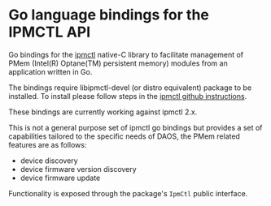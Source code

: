 # Go language bindings for the IPMCTL API

Go bindings for the [ipmctl](https://github.com/intel/ipmctl) native-C library
to facilitate management of PMem (Intel(R) Optane(TM) persistent memory)
modules from an application written in Go.

The bindings require libipmctl-devel (or distro equivalent) package to be
installed.
To install please follow steps in the
[ipmctl github instructions](https://github.com/intel/ipmctl).

These bindings are currently working against ipmctl 2.x.

This is not a general purpose set of ipmctl go bindings but provides a set of
capabilities tailored to the specific needs of DAOS, the PMem related features
are as follows:

* device discovery
* device firmware version discovery
* device firmware update

Functionality is exposed through the package's `IpmCtl` public interface.
